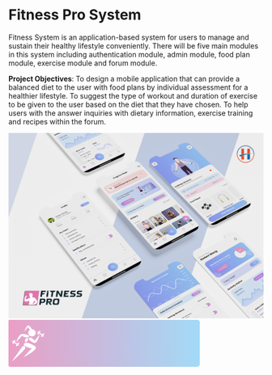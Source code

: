 # Fitness Pro System
 
Fitness System is an application-based system for users to manage and sustain their healthy lifestyle conveniently. There will be five main modules in this system including authentication module, admin module, food plan module, exercise module and forum module.


**Project Objectives**:
To design a mobile application that can provide a balanced diet to the user with food plans by individual assessment for a healthier lifestyle.
To suggest the type of workout and duration of exercise to be given to the user based on the diet that they have chosen.
To help users with the answer inquiries with dietary information, exercise training and recipes within the forum. 


![Preview](fitness_app.png)
![Alt text](/assets/images/card.png)
